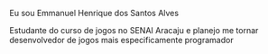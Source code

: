 Eu sou Emmanuel Henrique dos Santos Alves

Estudante do curso de jogos no SENAI Aracaju e planejo me tornar desenvolvedor de jogos	mais especificamente programador
